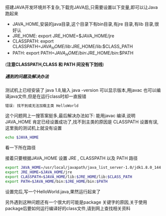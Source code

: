 搭建JAVA开发环境并不复杂,下载完JAVA后,只需要设置以下变量,即可以让Java跑起来
* JAVA_HOME,安装的java目录,这个目录下有bin目录,有jre 目录,有lib 目录,很好认
* JRE_HOME:  export JRE_HOME=$JAVA_HOME/jre
* CLASSPATH:  export CLASSPATH=$JAVA_HOME/lib:$JRE_HOME/lib:$CLASS_PATH
* PATH:  export PATH=$JAVA_HOME/bin:$JRE_HOME/bin:$PATH

(**注意CLASSPATH,CLASS 和 PATH 间没有下划线**)

##### 遇到的问题及解决办法
测试机上已经安装了 java 1.8,输入 java -version 可以显示版本,用javac 也可以编译java文件,但是在运行class时却一直报错
```bash
错误: 找不到或无法加载主类 HelloWorld
```
这个问题网上一搜答案挺多,最后解决办法如下:
能用javac 编译,说明 JAVA_HOME 肯定已经设置成功了,找不到主类的原因是 CLASSPATH 设置有误,这里我的测试机上就没有设置
```bash
echo $JAVA_HOME
```
看一下所在路径

接着只要根据JAVA_HOME 设置 JRE , CLASSPATH 以及 PATH 路径 
```bash
export JAVA_HOME=/usr/local/javapath/java_list_server-1.0/jdk1.8.0_144
export JRE_HOME=$JAVA_HOME/jre
export CLASSPATH=$JAVA_HOME/lib:$JRE_HOME/lib:$CLASS_PATH
export PATH=$JAVA_HOME/bin:$JRE_HOME/bin:$PATH
```
设置完后,写一个HelloWorld.java,果然运行起来了

另外遇到这种问题还有一个很大的可能是package 关键字的原因,关于使用package后要如何运行编译好的class文件,请到网上查找相关资料
